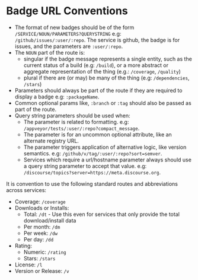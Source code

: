 # Badge URL Conventions

- The format of new badges should be of the form `/SERVICE/NOUN/PARAMETERS?QUERYSTRING` e.g:
  `/github/issues/:user/:repo`. The service is github, the
  badge is for issues, and the parameters are `:user/:repo`.
- The `NOUN` part of the route is:
  - singular if the badge message represents a single entity, such as the current status of a build (e.g: `/build`), or a more abstract or aggregate representation of the thing (e.g.: `/coverage`, `/quality`)
  - plural if there are (or may) be many of the thing (e.g: `/dependencies`, `/stars`)
- Parameters should always be part of the route if they are required to display a badge e.g: `:packageName`.
- Common optional params like, `:branch` or `:tag` should also be passed as part of the route.
- Query string parameters should be used when:
  - The parameter is related to formatting. e.g: `/appveyor/tests/:user/:repo?compact_message`.
  - The parameter is for an uncommon optional attribute, like an alternate registry URL.
  - The parameter triggers application of alternative logic, like version semantics. e.g: `/github/v/tag/:user/:repo?sort=semver`.
  - Services which require a url/hostname parameter always should use a query string parameter to accept that value. e.g: `/discourse/topics?server=https://meta.discourse.org`.

It is convention to use the following standard routes and abbreviations across services:

- Coverage: `/coverage`
- Downloads or Installs:
  - Total: `/dt` - Use this even for services that only provide the total download/install data
  - Per month: `/dm`
  - Per week: `/dw`
  - Per day: `/dd`
- Rating:
  - Numeric: `/rating`
  - Stars: `/stars`
- License: `/l`
- Version or Release: `/v`
